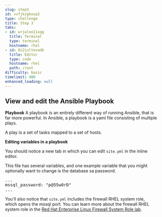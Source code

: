 ```yaml
---
slug: step3
id: vvfjkzgkuvp2
type: challenge
title: Step 3
tabs:
- id: wrjwleo11xqg
  title: Terminal
  type: terminal
  hostname: rhel
- id: 0i2ixltevadb
  title: Editor
  type: code
  hostname: rhel
  path: /root
difficulty: basic
timelimit: 900
enhanced_loading: null
---
```

## View and edit the Ansible Playbook

**Playbook**
A playbook is an entirely different way of running Ansible, that is far more powerful. In Ansible, a playbook is a yaml file consisting of multiple plays.

A play is a set of tasks mapped to a set of hosts.

**Editing variables in a playbook**

You should notice a new tab in which you can edit ``site.yml`` in the inline editor.

This file has several variables, and one example variable that you might optionally want to change is the database sa password.
<pre class="file">
...
mssql_password: "p@55w0rD"
...
</pre>

You'll also notice that ``site.yml`` includes the firewall RHEL system role, which opens the mssql port.  You can learn more about the firewall RHEL system role in the <a target="new" href="https://lab.redhat.com/tracks/firewall-system-role">Red Hat Enterprise Linux Firewall System Role lab</a>.